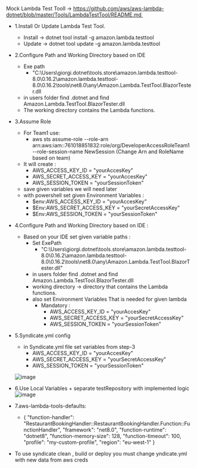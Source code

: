 Mock Lambda Test Tooll -> https://github.com/aws/aws-lambda-dotnet/blob/master/Tools/LambdaTestTool/README.md 
- 1.Install Or Update Lambda Test Tool.
    - Install -> dotnet tool install -g amazon.lambda.testtool
    - Update -> dotnet tool update -g amazon.lambda.testtool

- 2.Configure Path and Working Directory based on IDE 
  - Exe path
    - "C:\Users\giorgi\.dotnet\tools\.store\amazon.lambda.testtool-8.0\0.16.2\amazon.lambda.testtool-8.0\0.16.2\tools\net8.0\any\Amazon.Lambda.TestTool.BlazorTester.dll
  - in users folder find .dotnet and find Amazon.Lambda.TestTool.BlazorTester.dll
  - The working directory contains the Lambda functions.
- 3.Assume Role
  - For Team1 use:
     - aws sts assume-role --role-arn arn:aws:iam::761018851832:role/org/DeveloperAccessRoleTeam1 --role-session-name NewSession (Change Arn and RoleName based on team)
  - It will create :
      - AWS_ACCESS_KEY_ID = "yourAccesKey"
      - AWS_SECRET_ACCESS_KEY = "yourAccesKey"
      - AWS_SESSION_TOKEN = "yourSessionToken"
  - save given variables we will need later
  - with powershell set given Environment Variables :
    - $env:AWS_ACCESS_KEY_ID = "yourAccesKey"
    - $Env:AWS_SECRET_ACCESS_KEY = "yourSecretAccessKey"
    - $Env:AWS_SESSION_TOKEN = "yourSessionToken"
- 4.Configure Path and Working Directory based on IDE :
  - Based on your IDE set given variable paths :
    - Set ExePath
      - "C:\Users\giorgi\.dotnet\tools\.store\amazon.lambda.testtool-8.0\0.16.2\amazon.lambda.testtool-8.0\0.16.2\tools\net8.0\any\Amazon.Lambda.TestTool.BlazorTester.dll" 
    - in users folder find .dotnet and find Amazon.Lambda.TestTool.BlazorTester.dll
    - working directory -> directory that contains the Lambda functions.
    - also set Environment Variables That is needed for given lambda
      - Mandatory :
        - AWS_ACCESS_KEY_ID = "yourAccesKey"
        - AWS_SECRET_ACCESS_KEY = "yourSecretAccessKey"
        - AWS_SESSION_TOKEN = "yourSessionToken"
- 5.Syndicate.yml config
  - in Syndicate.yml file set variables from step-3
      - AWS_ACCESS_KEY_ID = "yourAccesKey"
      - AWS_SECRET_ACCESS_KEY = "yourSecretAccessKey"
      - AWS_SESSION_TOKEN = "yourSessionToken"
   
        
  ![image](https://github.com/user-attachments/assets/64ca545f-e698-4281-8f90-d40d09b1a5ba)

- 6.Use Local Variables + separate testRepository with implemented logic
   ![image](https://github.com/user-attachments/assets/add4ee41-4f01-4bed-bb60-f13cd0b08580)

- 7.aws-lambda-tools-defaults:
    - {
      "function-handler": "RestaurantBookingHandler::RestaurantBookingHandler.Function::FunctionHandler",
      "framework": "net8.0",
      "function-runtime": "dotnet8",
      "function-memory-size": 128,
      "function-timeout": 100,
      "profile": "my-custom-profile",
      "region": "eu-west-1"
    }


- To use syndicate clean , build or deploy you must change yndicate.yml with new data from aws creds
